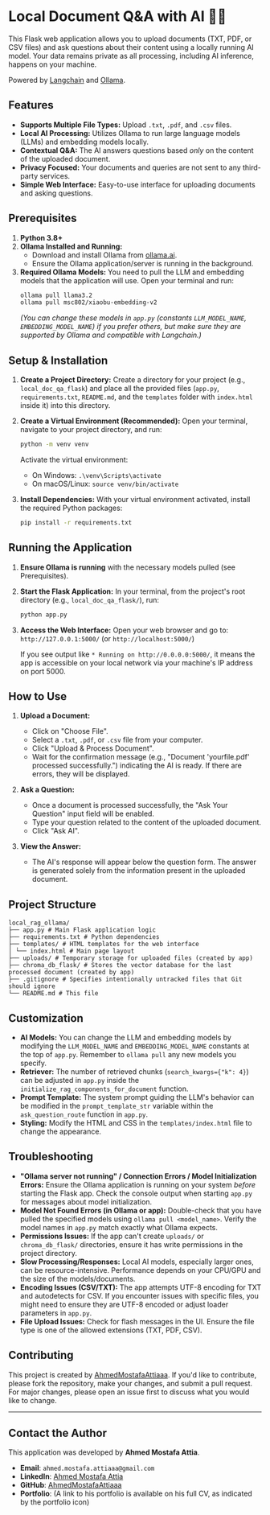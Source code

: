 # Local Document Q&A with AI 📄🤖

This Flask web application allows you to upload documents (TXT, PDF, or CSV files) and ask questions about their content using a locally running AI model. Your data remains private as all processing, including AI inference, happens on your machine.

Powered by [Langchain](https://www.langchain.com/) and [Ollama](https://ollama.ai/).

## Features

*   **Supports Multiple File Types:** Upload `.txt`, `.pdf`, and `.csv` files.
*   **Local AI Processing:** Utilizes Ollama to run large language models (LLMs) and embedding models locally.
*   **Contextual Q&A:** The AI answers questions based *only* on the content of the uploaded document.
*   **Privacy Focused:** Your documents and queries are not sent to any third-party services.
*   **Simple Web Interface:** Easy-to-use interface for uploading documents and asking questions.

## Prerequisites

1.  **Python 3.8+**
2.  **Ollama Installed and Running:**
    *   Download and install Ollama from [ollama.ai](https://ollama.ai/).
    *   Ensure the Ollama application/server is running in the background.
3.  **Required Ollama Models:**
    You need to pull the LLM and embedding models that the application will use. Open your terminal and run:
    ```bash
    ollama pull llama3.2
    ollama pull msc802/xiaobu-embedding-v2
    ```
    *(You can change these models in `app.py` (constants `LLM_MODEL_NAME`, `EMBEDDING_MODEL_NAME`) if you prefer others, but make sure they are supported by Ollama and compatible with Langchain.)*

## Setup & Installation

1.  **Create a Project Directory:**
    Create a directory for your project (e.g., `local_doc_qa_flask`) and place all the provided files (`app.py`, `requirements.txt`, `README.md`, and the `templates` folder with `index.html` inside it) into this directory.

2.  **Create a Virtual Environment (Recommended):**
    Open your terminal, navigate to your project directory, and run:
    ```bash
    python -m venv venv
    ```
    Activate the virtual environment:
    *   On Windows: `.\venv\Scripts\activate`
    *   On macOS/Linux: `source venv/bin/activate`

3.  **Install Dependencies:**
    With your virtual environment activated, install the required Python packages:
    ```bash
    pip install -r requirements.txt
    ```

## Running the Application

1.  **Ensure Ollama is running** with the necessary models pulled (see Prerequisites).
2.  **Start the Flask Application:**
    In your terminal, from the project's root directory (e.g., `local_doc_qa_flask/`), run:
    ```bash
    python app.py
    ```
3.  **Access the Web Interface:**
    Open your web browser and go to: `http://127.0.0.1:5000/` (or `http://localhost:5000/`)

    If you see output like `* Running on http://0.0.0.0:5000/`, it means the app is accessible on your local network via your machine's IP address on port 5000.

## How to Use

1.  **Upload a Document:**
    *   Click on "Choose File".
    *   Select a `.txt`, `.pdf`, or `.csv` file from your computer.
    *   Click "Upload & Process Document".
    *   Wait for the confirmation message (e.g., "Document 'yourfile.pdf' processed successfully.") indicating the AI is ready. If there are errors, they will be displayed.

2.  **Ask a Question:**
    *   Once a document is processed successfully, the "Ask Your Question" input field will be enabled.
    *   Type your question related to the content of the uploaded document.
    *   Click "Ask AI".

3.  **View the Answer:**
    *   The AI's response will appear below the question form. The answer is generated solely from the information present in the uploaded document.

## Project Structure

```
local_rag_ollama/
├── app.py # Main Flask application logic
├── requirements.txt # Python dependencies
├── templates/ # HTML templates for the web interface
│ └── index.html # Main page layout
├── uploads/ # Temporary storage for uploaded files (created by app)
├── chroma_db_flask/ # Stores the vector database for the last processed document (created by app)
├── .gitignore # Specifies intentionally untracked files that Git should ignore
└── README.md # This file
```

      
## Customization

*   **AI Models:** You can change the LLM and embedding models by modifying the `LLM_MODEL_NAME` and `EMBEDDING_MODEL_NAME` constants at the top of `app.py`. Remember to `ollama pull` any new models you specify.
*   **Retriever:** The number of retrieved chunks (`search_kwargs={"k": 4}`) can be adjusted in `app.py` inside the `initialize_rag_components_for_document` function.
*   **Prompt Template:** The system prompt guiding the LLM's behavior can be modified in the `prompt_template_str` variable within the `ask_question_route` function in `app.py`.
*   **Styling:** Modify the HTML and CSS in the `templates/index.html` file to change the appearance.

## Troubleshooting

*   **"Ollama server not running" / Connection Errors / Model Initialization Errors:** Ensure the Ollama application is running on your system *before* starting the Flask app. Check the console output when starting `app.py` for messages about model initialization.
*   **Model Not Found Errors (in Ollama or app):** Double-check that you have pulled the specified models using `ollama pull <model_name>`. Verify the model names in `app.py` match exactly what Ollama expects.
*   **Permissions Issues:** If the app can't create `uploads/` or `chroma_db_flask/` directories, ensure it has write permissions in the project directory.
*   **Slow Processing/Responses:** Local AI models, especially larger ones, can be resource-intensive. Performance depends on your CPU/GPU and the size of the models/documents.
*   **Encoding Issues (CSV/TXT):** The app attempts UTF-8 encoding for TXT and autodetects for CSV. If you encounter issues with specific files, you might need to ensure they are UTF-8 encoded or adjust loader parameters in `app.py`.
*   **File Upload Issues:** Check for flash messages in the UI. Ensure the file type is one of the allowed extensions (TXT, PDF, CSV).

## Contributing
This project is created by [AhmedMostafaAttiaaa](https://github.com/AhmedMostafaAttiaaa).
If you'd like to contribute, please fork the repository, make your changes, and submit a pull request. For major changes, please open an issue first to discuss what you would like to change.

---
## Contact the Author

This application was developed by **Ahmed Mostafa Attia**.

*   **Email**: `ahmed.mostafa.attiaaa@gmail.com`
*   **LinkedIn**: [Ahmed Mostafa Attia](https://www.linkedin.com/in/ahmedmostafaattiaaa/)
*   **GitHub**: [AhmedMostafaAttiaaa](https://github.com/AhmedMostafaAttiaaa)
*   **Portfolio**: (A link to his portfolio is available on his full CV, as indicated by the portfolio icon)

    
